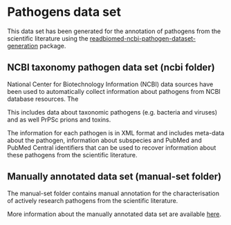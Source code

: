 # Pathogens data set

This data set has been generated for the annotation of pathogens from the scientific literature using the [readbiomed-ncbi-pathogen-dataset-generation](https://github.com/READ-BioMed/readbiomed-ncbi-pathogen-dataset-generation)
package.

## NCBI taxonomy pathogen data set (ncbi folder)

National Center for Biotechnology Information (NCBI) data sources have been used to automatically collect information about pathogens from NCBI database resources. The

This includes data about taxonomic pathogens (e.g. bacteria and viruses) and as well PrPSc prions and toxins.

The information for each pathogen is in XML format and includes meta-data about the pathogen, information about subspecies and PubMed and PubMed Central identifiers that can be used to recover information about these pathogens from the scientific literature.

## Manually annotated data set (manual-set folder)

The manual-set folder contains manual annotation for the characterisation of actively research pathogens from the scientific literature.

More information about the manually annotated data set are available [here](./manual-set/README.md).

